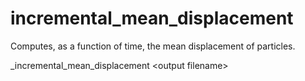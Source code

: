 <h1>incremental_mean_displacement</h1>

Computes, as a function of time, the mean displacement of particles. 

_incremental\_mean\_displacement \<output filename\>
